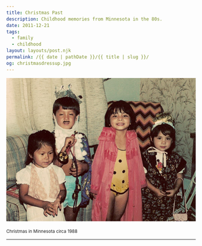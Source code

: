 ```yaml
---
title: Christmas Past
description: Childhood memories from Minnesota in the 80s.
date: 2011-12-21
tags: 
  - family
  - childhood
layout: layouts/post.njk
permalink: /{{ date | pathDate }}/{{ title | slug }}/
og: christmasdressup.jpg
---
```


![me and my brother and two family friends dressed up as royalty](/img/christmasdressup.jpg)

<small class="footnotes">Christmas in Minnesota circa 1988</small>

---
